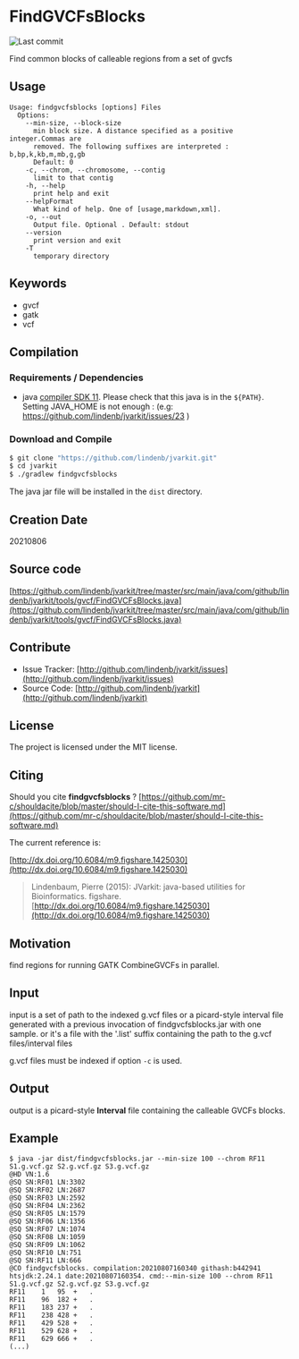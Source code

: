 # FindGVCFsBlocks

![Last commit](https://img.shields.io/github/last-commit/lindenb/jvarkit.png)

Find common blocks of calleable regions from a set of gvcfs


## Usage

```
Usage: findgvcfsblocks [options] Files
  Options:
    --min-size, --block-size
      min block size. A distance specified as a positive integer.Commas are 
      removed. The following suffixes are interpreted : b,bp,k,kb,m,mb,g,gb
      Default: 0
    -c, --chrom, --chromosome, --contig
      limit to that contig
    -h, --help
      print help and exit
    --helpFormat
      What kind of help. One of [usage,markdown,xml].
    -o, --out
      Output file. Optional . Default: stdout
    --version
      print version and exit
    -T
      temporary directory

```


## Keywords

 * gvcf
 * gatk
 * vcf


## Compilation

### Requirements / Dependencies

* java [compiler SDK 11](https://jdk.java.net/11/). Please check that this java is in the `${PATH}`. Setting JAVA_HOME is not enough : (e.g: https://github.com/lindenb/jvarkit/issues/23 )


### Download and Compile

```bash
$ git clone "https://github.com/lindenb/jvarkit.git"
$ cd jvarkit
$ ./gradlew findgvcfsblocks
```

The java jar file will be installed in the `dist` directory.


## Creation Date

20210806

## Source code 

[https://github.com/lindenb/jvarkit/tree/master/src/main/java/com/github/lindenb/jvarkit/tools/gvcf/FindGVCFsBlocks.java](https://github.com/lindenb/jvarkit/tree/master/src/main/java/com/github/lindenb/jvarkit/tools/gvcf/FindGVCFsBlocks.java)


## Contribute

- Issue Tracker: [http://github.com/lindenb/jvarkit/issues](http://github.com/lindenb/jvarkit/issues)
- Source Code: [http://github.com/lindenb/jvarkit](http://github.com/lindenb/jvarkit)

## License

The project is licensed under the MIT license.

## Citing

Should you cite **findgvcfsblocks** ? [https://github.com/mr-c/shouldacite/blob/master/should-I-cite-this-software.md](https://github.com/mr-c/shouldacite/blob/master/should-I-cite-this-software.md)

The current reference is:

[http://dx.doi.org/10.6084/m9.figshare.1425030](http://dx.doi.org/10.6084/m9.figshare.1425030)

> Lindenbaum, Pierre (2015): JVarkit: java-based utilities for Bioinformatics. figshare.
> [http://dx.doi.org/10.6084/m9.figshare.1425030](http://dx.doi.org/10.6084/m9.figshare.1425030)


## Motivation

find regions for running GATK CombineGVCFs in parallel.

## Input

input is a set of path to the indexed g.vcf files or a picard-style interval file generated with a previous invocation of findgvcfsblocks.jar with one sample.
or it's a file with the '.list' suffix containing the path to the g.vcf files/interval files

g.vcf files must be indexed if option `-c` is used.

## Output

output is a picard-style **Interval** file containing the calleable GVCFs blocks.

## Example

```
$ java -jar dist/findgvcfsblocks.jar --min-size 100 --chrom RF11 S1.g.vcf.gz S2.g.vcf.gz S3.g.vcf.gz 
@HD	VN:1.6
@SQ	SN:RF01	LN:3302
@SQ	SN:RF02	LN:2687
@SQ	SN:RF03	LN:2592
@SQ	SN:RF04	LN:2362
@SQ	SN:RF05	LN:1579
@SQ	SN:RF06	LN:1356
@SQ	SN:RF07	LN:1074
@SQ	SN:RF08	LN:1059
@SQ	SN:RF09	LN:1062
@SQ	SN:RF10	LN:751
@SQ	SN:RF11	LN:666
@CO	findgvcfsblocks. compilation:20210807160340 githash:b442941 htsjdk:2.24.1 date:20210807160354. cmd:--min-size 100 --chrom RF11 S1.g.vcf.gz S2.g.vcf.gz S3.g.vcf.gz
RF11	1	95	+	.
RF11	96	182	+	.
RF11	183	237	+	.
RF11	238	428	+	.
RF11	429	528	+	.
RF11	529	628	+	.
RF11	629	666	+	.
(...)
```
